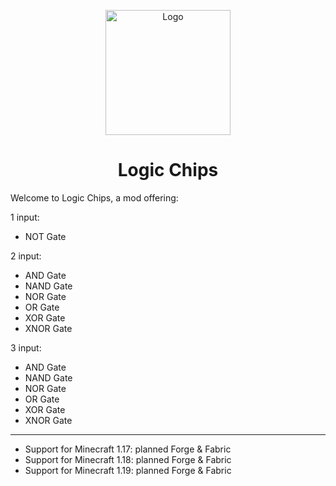 <p align="center"><img src="https://i.imgur.com/VreScyE.png" alt="Logo" width="200"></p>
<h1 align="center">Logic Chips</h1>

Welcome to Logic Chips, a mod offering:

1 input:
- NOT Gate

2 input:
- AND Gate
- NAND Gate
- NOR Gate
- OR Gate
- XOR Gate  
- XNOR Gate

3 input:
- AND Gate
- NAND Gate
- NOR Gate
- OR Gate
- XOR Gate
- XNOR Gate
<hr>

- Support for Minecraft 1.17: planned Forge & Fabric
- Support for Minecraft 1.18: planned Forge & Fabric
- Support for Minecraft 1.19: planned Forge & Fabric
